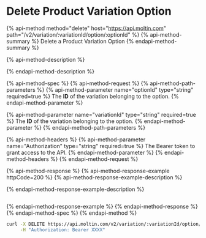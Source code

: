# Delete Product Variation Option

{% api-method method="delete" host="https://api.moltin.com" path="/v2/variation/:variationId/option/:optionId" %}
{% api-method-summary %}
Delete a Product Variation Option
{% endapi-method-summary %}

{% api-method-description %}

{% endapi-method-description %}

{% api-method-spec %}
{% api-method-request %}
{% api-method-path-parameters %}
{% api-method-parameter name="optionId" type="string" required=true %}
The **ID** of the variation belonging to the option.
{% endapi-method-parameter %}

{% api-method-parameter name="variationId" type="string" required=true %}
The **ID** of the variation belonging to the option.
{% endapi-method-parameter %}
{% endapi-method-path-parameters %}

{% api-method-headers %}
{% api-method-parameter name="Authorization" type="string" required=true %}
The Bearer token to grant access to the API.
{% endapi-method-parameter %}
{% endapi-method-headers %}
{% endapi-method-request %}

{% api-method-response %}
{% api-method-response-example httpCode=200 %}
{% api-method-response-example-description %}

{% endapi-method-response-example-description %}

```javascript

```
{% endapi-method-response-example %}
{% endapi-method-response %}
{% endapi-method-spec %}
{% endapi-method %}

```bash
curl -X DELETE https://api.moltin.com/v2/variation/:variationId/option/:optionId \
     -H "Authorization: Bearer XXXX"
```


